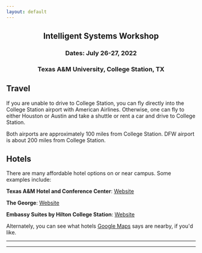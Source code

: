 ```yaml
---
layout: default
---
```


<h2 align="center">Intelligent Systems Workshop</h2>
<h3 align="center">Dates: July 26-27, 2022</h3>
<h3 align="center">Texas A&M University, College Station, TX</h3>

## Travel
If you are unable to drive to College Station, you can fly directly into the College Station airport with American Airlines. Otherwise, one can fly to either Houston or Austin and take a shuttle or rent a car and drive to College Station.

Both airports are approximately 100 miles from College Station. DFW airport is about 200 miles from College Station.

## Hotels
There are many affordable hotel options on or near campus. Some examples include:  

**Texas A&M Hotel and Conference Center**: <a href="https://www.texasamhotelcc.com/">Website</a>

**The George**: <a href="https://www.thegeorgetexas.com/">Website</a>

**Embassy Suites by Hilton College Station**: <a href="https://www.hilton.com/en/hotels/clleses-embassy-suites-college-station/">Website</a>

Alternately, you can see what hotels <a href="https://www.google.com/travel/hotels/College%20Station?gsas=1&rp=CiJYAGAAmgEbCggvbS8wX3l0dxIPQ29sbGVnZSBTdGF0aW9uOAE">Google Maps</a> says are nearby, if you'd like.


* * *
* * *

<!-- --end-of-page-- -->
